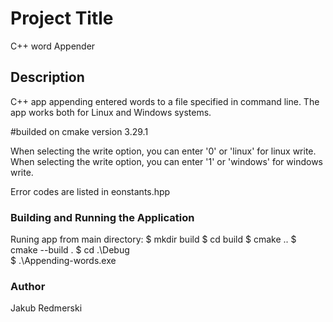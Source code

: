 # Project Title
C++ word Appender

## Description

C++ app appending entered words to a file specified in command line.
The app works both for Linux and Windows systems.

#builded on cmake version 3.29.1

When selecting the write option, you can enter '0' or 'linux' for linux write.
When selecting the write option, you can enter '1' or 'windows' for windows write.

Error codes are listed in eonstants.hpp

### Building and Running the Application
Runing app from main directory:
$ mkdir build
$ cd build
$ cmake ..
$ cmake --build .
$ cd .\Debug\
$ .\Appending-words.exe

### Author
Jakub Redmerski
